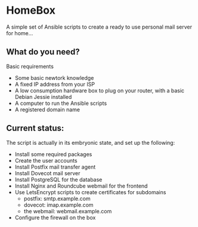 
HomeBox
=======

A simple set of Ansible scripts to create a ready to use personal mail server for home...

What do you need?
-----------------

Basic requirements

- Some basic newtork knowledge
- A fixed IP address from your ISP
- A low consumption hardware box to plug on your router, with a basic Debian Jessie installed
- A computer to run the Ansible scripts
- A registered domain name

Current status:
---------------

The script is actually in its embryonic state, and set up the following:

- Install some required packages
- Create the user accounts
- Install Postfix mail transfer agent
- Install Dovecot mail server
- Install PostgreSQL for the database
- Install Nginx and Roundcube webmail for the frontend
- Use LetsEncrypt scripts to create certificates for subdomains
  - postfix: smtp.example.com
  - dovecot: imap.example.com
  - the webmail: webmail.example.com
- Configure the firewall on the box

